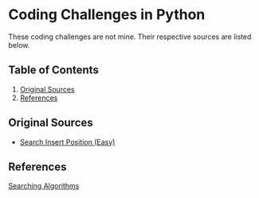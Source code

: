 # Coding Challenges in Python
These coding challenges are not mine.  Their respective sources are listed below. 

## Table of Contents
1. [Original Sources](#orig)
1. [References](#ref)

## <a name="orig"></a> Original Sources

- [Search Insert Position (Easy)](https://leetcode.com/problems/search-insert-position/description/)

## <a name="refs"></a> References 

[Searching Algorithms](https://www.geeksforgeeks.org/searching-algorithms/?ref=lbp)




